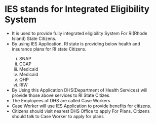<h1>IES stands for Integrated Eligibility System</h1> 
<ul>
  <li>It is used to provide fully integrated eligibility System For RI(Rhode Island) State Citizens.</li>
  <li>By using IES Application, RI state is providing below health and insurance plans for RI state Citizens.</li>
  <ol type="i">
    <li>SNAP</li>
    <li>CCAP</li>
    <li>Medicaid</li>
    <li>Medicaid</li>
    <li>QHP</li>
    <li>RIW</li>
  </ol>
  <li>By Using this Application DHS(Department of Health Services) will provide those above services to RI State Citizes.</li>
  <li>The Employees of DHS are called Case Workers</li>
  <li>Case Worker will use IES Application to provide benefits for citizens.</li>
  <li>Citizens should visit nearest DHS Office to apply For Plans. Citizens should talk to Case Worker to apply for plans</li>
</ul>
